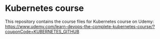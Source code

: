 # Kubernetes course
This repository contains the course files for Kubernetes course on Udemy: https://www.udemy.com/learn-devops-the-complete-kubernetes-course/?couponCode=KUBERNETES_GITHUB
